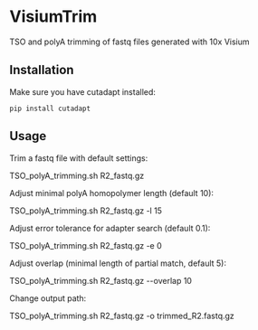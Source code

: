 # VisiumTrim
TSO and polyA trimming of fastq files generated with 10x Visium


## Installation
Make sure you have cutadapt installed:

`pip install cutadapt`


## Usage

Trim a fastq file with default settings:

TSO_polyA_trimming.sh R2_fastq.gz


Adjust minimal polyA homopolymer length (default 10):

TSO_polyA_trimming.sh R2_fastq.gz -l 15


Adjust error tolerance for adapter search (default 0.1):

TSO_polyA_trimming.sh R2_fastq.gz -e 0


Adjust overlap (minimal length of partial match, default 5):

TSO_polyA_trimming.sh R2_fastq.gz --overlap 10


Change output path:

TSO_polyA_trimming.sh R2_fastq.gz -o trimmed_R2.fastq.gz
